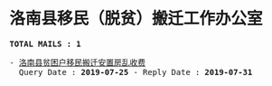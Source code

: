 # 洛南县移民（脱贫）搬迁工作办公室
<pre><b>TOTAL MAILS : 1</b></pre>
<pre>
- <a href="../../categories/mails/5377.md">洛南县贫困户移民搬迁安置房乱收费</a><br/>  Query Date : <b>2019-07-25</b> - Reply Date : <b>2019-07-31</b>
</pre>
